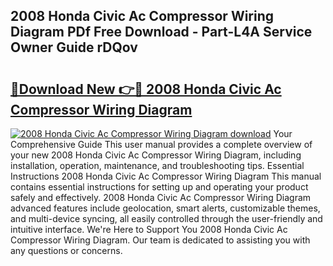 ## 2008 Honda Civic Ac Compressor Wiring Diagram PDf Free Download - Part-L4A Service Owner Guide rDQov

# <h2><a href="http://dflk0dz.blite.top/?on=2008+Honda+Civic+Ac+Compressor+Wiring+Diagram">🔗Download New 👉🔴 2008 Honda Civic Ac Compressor Wiring Diagram</a></h2>

[![2008 Honda Civic Ac Compressor Wiring Diagram download](https://i.imgur.com/lujVjoI.png)](http://dflk0dz.blite.top/?on=2008+Honda+Civic+Ac+Compressor+Wiring+Diagram)
Your Comprehensive Guide This user manual provides a complete overview of your new 2008 Honda Civic Ac Compressor Wiring Diagram, including installation, operation, maintenance, and troubleshooting tips. Essential Instructions 2008 Honda Civic Ac Compressor Wiring Diagram This manual contains essential instructions for setting up and operating your product safely and effectively. 2008 Honda Civic Ac Compressor Wiring Diagram advanced features include geolocation, smart alerts, customizable themes, and multi-device syncing, all easily controlled through the user-friendly and intuitive interface. We're Here to Support You 2008 Honda Civic Ac Compressor Wiring Diagram. Our team is dedicated to assisting you with any questions or concerns.
